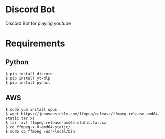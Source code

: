 # Discord Bot
Discord Bot for playing youtube

# Requirements
## Python
```
$ pip install discord
$ pip install yt-dlp
$ pip install pynacl
```
## AWS
```
$ sudo yum install opus
$ wget https://johnvansickle.com/ffmpeg/release/ffmpeg-release-amd64-static.tar.xz
$ tar -xvf ffmpeg-release-amd64-static.tar.xz
$ cd ffmpeg-x.0-amd64-static/
$ sudo cp ffmpeg /usr/local/bin
```
